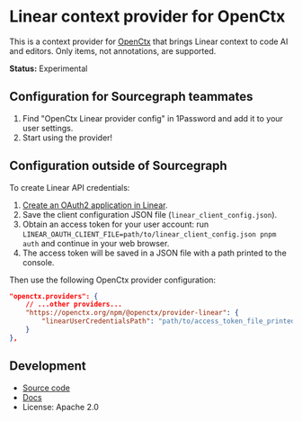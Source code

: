# Linear context provider for OpenCtx

This is a context provider for [OpenCtx](https://openctx.org) that brings Linear context to code AI and editors. Only items, not annotations, are supported.

**Status:** Experimental

## Configuration for Sourcegraph teammates

1. Find "OpenCtx Linear provider config" in 1Password and add it to your user settings.
1. Start using the provider!

## Configuration outside of Sourcegraph

To create Linear API credentials:

1. [Create an OAuth2 application in Linear](https://linear.app/settings/api/applications/new).
1. Save the client configuration JSON file (`linear_client_config.json`).
1. Obtain an access token for your user account: run `LINEAR_OAUTH_CLIENT_FILE=path/to/linear_client_config.json pnpm auth` and continue in your web browser.
1. The access token will be saved in a JSON file with a path printed to the console.

Then use the following OpenCtx provider configuration:

```json
"openctx.providers": {
    // ...other providers...
    "https://openctx.org/npm/@openctx/provider-linear": {
        "linearUserCredentialsPath": "path/to/access_token_file_printed.json",
    }
},
```

## Development

- [Source code](https://sourcegraph.com/github.com/sourcegraph/openctx/-/tree/provider/linear)
- [Docs](https://openctx.org/docs/providers/linear)
- License: Apache 2.0

